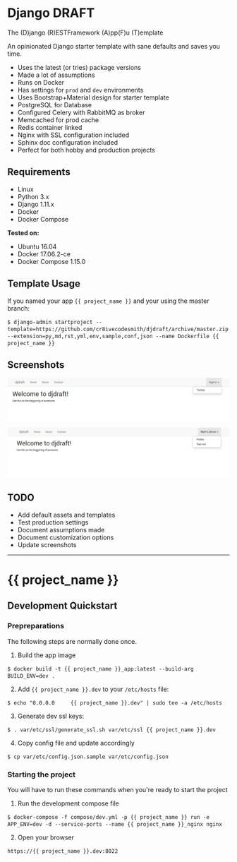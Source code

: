 Django DRAFT
===============================================================================

The (D)jango (R)ESTFramework (A)pp(F)u (T)emplate

An opinionated Django starter template with sane defaults and saves you time.

- Uses the latest (or tries) package versions
- Made a lot of assumptions
- Runs on Docker
- Has settings for `prod` and `dev` environments
- Uses Bootstrap+Material design for starter template
- PostgreSQL for Database
- Configured Celery with RabbitMQ as broker
- Memcached for prod cache
- Redis container linked
- Nginx with SSL configuration included
- Sphinx doc configuration included
- Perfect for both hobby and production projects


## Requirements

- Linux
- Python 3.x
- Django 1.11.x
- Docker
- Docker Compose


**Tested on:**

- Ubuntu 16.04
- Docker 17.06.2-ce
- Docker Compose 1.15.0


## Template Usage

If you named your app `{{ project_name }}` and your using the master branch:

```
$ django-admin startproject --template=https://github.com/cr8ivecodesmith/djdraft/archive/master.zip --extension=py,md,rst,yml,env,sample,conf,json --name Dockerfile {{ project_name }}
```

## Screenshots

![alt text](var/share/screenshots/scr1.png "Screenshot 1")

![alt text](var/share/screenshots/scr2.png "Screenshot 2")


## TODO

- Add default assets and templates
- Test production settings
- Document assumptions made
- Document customization options
- Update screenshots

---

{{ project_name }}
===============================================================================

## Development Quickstart

### Prepreparations

The following steps are normally done once.

1) Build the app image

```
$ docker build -t {{ project_name }}_app:latest --build-arg BUILD_ENV=dev .
```

2) Add `{{ project_name }}.dev` to your `/etc/hosts` file:

```
$ echo "0.0.0.0		{{ project_name }}.dev" | sudo tee -a /etc/hosts
```

3) Generate dev ssl keys:

```
$ . var/etc/ssl/generate_ssl.sh var/etc/ssl {{ project_name }}.dev
```

4) Copy config file and update accordingly

```
$ cp var/etc/config.json.sample var/etc/config.json
```


### Starting the project

You will have to run these commands when you're ready to start the project

1) Run the development compose file

```
$ docker-compose -f compose/dev.yml -p {{ project_name }} run -e APP_ENV=dev -d --service-ports --name {{ project_name }}_nginx nginx
```

2) Open your browser

```
https://{{ project_name }}.dev:8022
```
